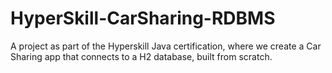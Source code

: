 # HyperSkill-CarSharing-RDBMS
A project as part of the Hyperskill Java certification, where we create a Car Sharing app that connects to a H2 database, built from scratch. 
